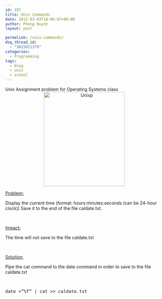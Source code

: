```yaml
---
id: 197
title: Unix Commands
date: 2012-03-03T18:06:07+00:00
author: Phong Huynh
layout: post

permalink: /unix-commands/
dsq_thread_id:
  - "3015911379"
categories:
  - Programming
tags:
  - blog
  - unix
  - school
---
```

<div>
  Unix Assignment problem for Operating Systems class
</div>

<div align="center">
  <a href="/wp-content/uploads/2012/03/Tux.svg_.png"><img class="size-medium wp-image-419 aligncenter" title="Unixp" src="/wp-content/uploads/2012/03/Tux.svg_-258x300.png" alt="Unixp" width="258" height="300" srcset="/wp-content/uploads/2012/03/Tux.svg_-258x300.png 258w, /wp-content/uploads/2012/03/Tux.svg_.png 500w" sizes="(max-width: 258px) 100vw, 258px" /></a>
</div>

<div>
  <p>
    <span style="text-decoration: underline;">Problem:</span>
  </p>
</div>

<div>
  <p>
    Display the current time (format: hours:minutes:seconds (can be 24-hour clock)) Save it to the end of the file caldate.txt.
  </p>
</div>

<div>
  <p>
    &nbsp;
  </p>
</div>

<div>
  <p>
    <span style="text-decoration: underline;">Impact:</span>
  </p>
</div>

<div>
  <p>
    The time will not save to the file caldate.txt
  </p>
</div>

<div>
  <p>
    &nbsp;
  </p>
</div>

<div>
  <p>
    <span style="text-decoration: underline;">Solution:</span>
  </p>
</div>

<div>
  <p>
    Pipe the cat command to the date command in order to save to the file caldate.txt
  </p>
</div>

<div>
  <p>
    &nbsp;
  </p>
</div>

<div>
  <p>
    <pre><span lang="EN-US">date +”%T” | cat >> caldate.txt</span></pre>
  </p>
</div>

